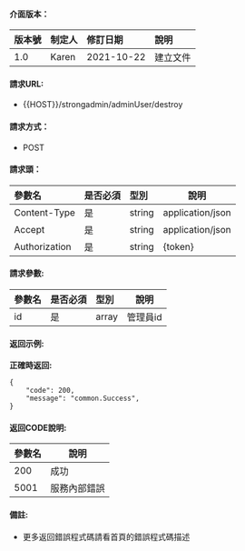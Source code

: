 #### 介面版本：

|版本號|制定人|修訂日期|說明|
|:----|:----|:----   |:----|
|1.0 |Karen  |2021-10-22 |建立文件|

#### 請求URL:

- {{HOST}}/strongadmin/adminUser/destroy

#### 請求方式：

- POST

#### 請求頭：

|參數名|是否必須|型別|說明|
|:----    |:---|:----- |-----   |
|Content-Type |是  |string |application/json   |
|Accept |是  |string |application/json   |
|Authorization|是|string|{token}|

#### 請求參數:

|參數名|是否必須|型別|說明|
|:----    |:---|:----- |-----   |
|id |是  |array |管理員id   |

#### 返回示例:

**正確時返回:**

```
{
    "code": 200,
    "message": "common.Success",
}
```

#### 返回CODE說明:

|參數名|說明|
|:----- |----- |
|200 |成功  |
|5001|服務內部錯誤|

#### 備註:

- 更多返回錯誤程式碼請看首頁的錯誤程式碼描述
